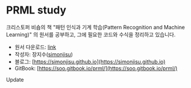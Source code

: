 # PRML study

크리스토퍼 비숍의 책 "패턴 인식과 기계 학습\(Pattern Recognition and Machine Learning\)" 의 원서를 공부하고, 그에 필요한 코드와 수식을 정리하고 있습니다.

* 원서 다운로드: [link](https://aka.ms/prml) 
* 작성자: 장지수\([simonjisu](https://github.com/simonjisu)\)
* 블로그: [https://simonjisu.github.io](https://simonjisu.github.io)
* GitBook: [https://soo.gitbook.io/prml/](https://soo.gitbook.io/prml/)

Update
